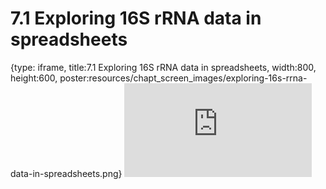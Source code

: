 # 7.1 Exploring 16S rRNA data in spreadsheets
 
{type: iframe, title:7.1 Exploring 16S rRNA data in spreadsheets, width:800, height:600, poster:resources/chapt_screen_images/exploring-16s-rrna-data-in-spreadsheets.png}
![](https://sayumiyork.github.io/miniCURE-16S_Test/exploring-16s-rrna-data-in-spreadsheets.html)
 

 
